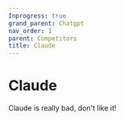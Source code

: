 ```yaml
---
Inprogress: true
grand_parent: Chatgpt
nav_order: 1
parent: Competitors
title: Claude
---
```

# Claude

Claude is really bad, don't like it!

<div class="bottom">
</div>
